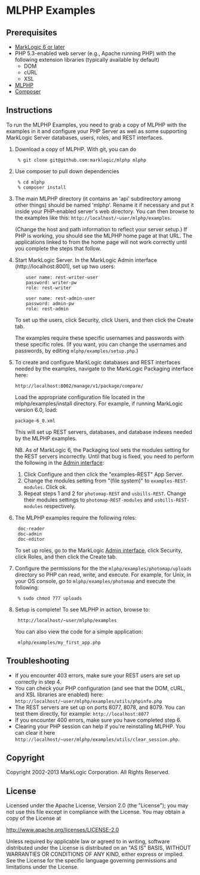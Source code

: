 # MLPHP Examples

## Prerequisites

* [MarkLogic 6 or later](http://developer.marklogic.com/products)
* PHP 5.3-enabled web server (e.g., Apache running PHP) with the following extension libraries (typically available by default)
	* DOM
	* cURL 
	* XSL 
* [MLPHP](https://github.com/marklogic/mlphp)
* [Composer](http://getcomposer.org)
  

## Instructions

To run the MLPHP Examples, you need to grab a copy of MLPHP with the examples in it and configure your PHP Server as well as some supporting MarkLogic Server databases, users, roles, and REST interfaces.

1. Download a copy of MLPHP.  With git, you can do

	    % git clone git@github.com:marklogic/mlphp mlphp

2. Use composer to pull down dependencies

        % cd mlphp
        % composer install
      
3. The main MLPHP directory (it contains an 'api' subdirectory among other things) should be named 'mlphp'. Rename it if necessary and put it inside your PHP-enabled server's web directory. You can then browse to the examples like this: `http://localhost/~user/mlphp/examples`. 
        
   (Change the host and path information to reflect your server setup.) If PHP is working, you should see the MLPHP home page at that URL. The applications linked to from the home page will not work correctly until you complete the steps that follow.

4. Start MarkLogic Server. In the MarkLogic Admin interface
   (http://localhost:8001), set up two users:

           user name: rest-writer-user
           password: writer-pw
           role: rest-writer
           
           user name: rest-admin-user
           password: admin-pw
           role: rest-admin

   To set up the users, click Security, click Users, and then click the Create tab.

   The examples require these specific usernames and passwords with these specific roles. (If you want, you can change the usernames and passwords, by editing `mlphp/examples/setup.php`.)

5. To create and configure MarkLogic databases and REST interfaces needed by the examples, navigate to the MarkLogic Packaging interface here:

   `http://localhost:8002/manage/v1/package/compare/`

   Load the appropriate configuration file located in the mlphp/examples/install directory. For example, if running MarkLogic version 6.0, load:

   `package-6_0.xml`

   This will set up REST servers, databases, and database indexes needed by the MLPHP examples. 

   NB.  As of MarkLogic 6, the Packaging tool sets the modules setting for the REST servers incorrectly. Until that bug is fixed, you need to perform the following in the [Admin interface](http://localhost:8001):

   1. Click Configure and then click the "examples-REST" App Server.
   2. Change the modules setting from "(file system)" to
      `examples-REST-modules`. Click ok.
   3. Repeat steps 1 and 2 for `photomap-REST` and `usbills-REST`. Change
      their modules settings to `photomap-REST-modules` and
      `usbills-REST-modules` respectively.

6. The MLPHP examples require the following roles:

        doc-reader
        doc-admin
        doc-editor

   To set up roles, go to the MarkLogic [Admin interface](http://localhost:8001/), click Security, click Roles, and then click the Create tab.

7. Configure the permissions for the the `mlphp/examples/photomap/uploads` directory so PHP can read, write, and execute. For example, for Unix, in your OS console, go to `mlphp/examples/photomap` and execute the following:

        % sudo chmod 777 uploads

8. Setup is complete! To see MLPHP in action, browse to:

        http://localhost/~user/mlphp/examples

   You can also view the code for a simple application:

        mlphp/examples/my_first_app.php

## Troubleshooting

* If you encounter 403 errors, make sure your REST users are set up correctly in step 4.
* You can check your PHP configuration (and see that the DOM, cURL, and XSL libraries are enabled) here: `http://localhost/~user/mlphp/examples/utils/phpinfo.php`
* The REST servers are set up on ports 8077, 8078, and 8079. You can test them directly, for example: `http://localhost:8077`
* If you encounter 400 errors, make sure you have completed step 6.
* Clearing your PHP session can help if you're reinstalling MLPHP. You can clear it here `http://localhost/~user/mlphp/examples/utils/clear_session.php`.
  
## Copyright
Copyright 2002-2013 MarkLogic Corporation.  All Rights Reserved.

## License
Licensed under the Apache License, Version 2.0 (the "License");
you may not use this file except in compliance with the License.
You may obtain a copy of the License at

http://www.apache.org/licenses/LICENSE-2.0

Unless required by applicable law or agreed to in writing, software
distributed under the License is distributed on an "AS IS" BASIS,
WITHOUT WARRANTIES OR CONDITIONS OF ANY KIND, either express or implied.
See the License for the specific language governing permissions and
limitations under the License.
